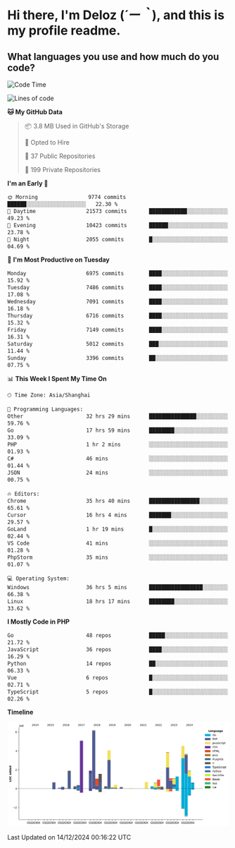 # **Hi there, I'm Deloz (*´ー｀*), and this is my profile readme.**

## **What languages you use and how much do you code?**

<!--START_SECTION:waka-->
![Code Time](http://img.shields.io/badge/Code%20Time-5%2C272%20hrs%2058%20mins-blue)

![Lines of code](https://img.shields.io/badge/From%20Hello%20World%20I%27ve%20Written-45.3%20million%20lines%20of%20code-blue)

**🐱 My GitHub Data** 

> 📦 3.8 MB Used in GitHub's Storage 
 > 
> 💼 Opted to Hire
 > 
> 📜 37 Public Repositories 
 > 
> 🔑 199 Private Repositories 
 > 
**I'm an Early 🐤** 

```text
🌞 Morning                9774 commits        ██████░░░░░░░░░░░░░░░░░░░   22.30 % 
🌆 Daytime                21573 commits       ████████████░░░░░░░░░░░░░   49.23 % 
🌃 Evening                10423 commits       ██████░░░░░░░░░░░░░░░░░░░   23.78 % 
🌙 Night                  2055 commits        █░░░░░░░░░░░░░░░░░░░░░░░░   04.69 % 
```
📅 **I'm Most Productive on Tuesday** 

```text
Monday                   6975 commits        ████░░░░░░░░░░░░░░░░░░░░░   15.92 % 
Tuesday                  7486 commits        ████░░░░░░░░░░░░░░░░░░░░░   17.08 % 
Wednesday                7091 commits        ████░░░░░░░░░░░░░░░░░░░░░   16.18 % 
Thursday                 6716 commits        ████░░░░░░░░░░░░░░░░░░░░░   15.32 % 
Friday                   7149 commits        ████░░░░░░░░░░░░░░░░░░░░░   16.31 % 
Saturday                 5012 commits        ███░░░░░░░░░░░░░░░░░░░░░░   11.44 % 
Sunday                   3396 commits        ██░░░░░░░░░░░░░░░░░░░░░░░   07.75 % 
```


📊 **This Week I Spent My Time On** 

```text
🕑︎ Time Zone: Asia/Shanghai

💬 Programming Languages: 
Other                    32 hrs 29 mins      ███████████████░░░░░░░░░░   59.76 % 
Go                       17 hrs 59 mins      ████████░░░░░░░░░░░░░░░░░   33.09 % 
PHP                      1 hr 2 mins         ░░░░░░░░░░░░░░░░░░░░░░░░░   01.93 % 
C#                       46 mins             ░░░░░░░░░░░░░░░░░░░░░░░░░   01.44 % 
JSON                     24 mins             ░░░░░░░░░░░░░░░░░░░░░░░░░   00.75 % 

🔥 Editors: 
Chrome                   35 hrs 40 mins      ████████████████░░░░░░░░░   65.61 % 
Cursor                   16 hrs 4 mins       ███████░░░░░░░░░░░░░░░░░░   29.57 % 
GoLand                   1 hr 19 mins        █░░░░░░░░░░░░░░░░░░░░░░░░   02.44 % 
VS Code                  41 mins             ░░░░░░░░░░░░░░░░░░░░░░░░░   01.28 % 
PhpStorm                 35 mins             ░░░░░░░░░░░░░░░░░░░░░░░░░   01.07 % 

💻 Operating System: 
Windows                  36 hrs 5 mins       █████████████████░░░░░░░░   66.38 % 
Linux                    18 hrs 17 mins      ████████░░░░░░░░░░░░░░░░░   33.62 % 
```

**I Mostly Code in PHP** 

```text
Go                       48 repos            █████░░░░░░░░░░░░░░░░░░░░   21.72 % 
JavaScript               36 repos            ████░░░░░░░░░░░░░░░░░░░░░   16.29 % 
Python                   14 repos            ██░░░░░░░░░░░░░░░░░░░░░░░   06.33 % 
Vue                      6 repos             █░░░░░░░░░░░░░░░░░░░░░░░░   02.71 % 
TypeScript               5 repos             █░░░░░░░░░░░░░░░░░░░░░░░░   02.26 % 
```



**Timeline**

![Lines of Code chart](https://raw.githubusercontent.com/deloz/deloz/main/assets/bar_graph.png)


 Last Updated on 14/12/2024 00:16:22 UTC
<!--END_SECTION:waka-->
